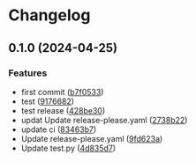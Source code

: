 # Changelog

## 0.1.0 (2024-04-25)


### Features

* first commit ([b7f0533](https://github.com/hydra-genetics/gitaction-testing/commit/b7f0533747d6c43a9d2f3f38da7171cc976ea11d))
* test ([9176682](https://github.com/hydra-genetics/gitaction-testing/commit/91766826f18497c8546aa3e4bbdf89475d3df0ae))
* test release ([428be30](https://github.com/hydra-genetics/gitaction-testing/commit/428be30bf3bea8854eb600da58080c3bfed7e21d))
* updat Update release-please.yaml ([2738b22](https://github.com/hydra-genetics/gitaction-testing/commit/2738b22e65c0887d50a534c059b3580efc1811d6))
* update ci ([83463b7](https://github.com/hydra-genetics/gitaction-testing/commit/83463b7810705ca3733fd52d09d00a1adca3f713))
* Update release-please.yaml ([9fd623a](https://github.com/hydra-genetics/gitaction-testing/commit/9fd623aad14e8c728193677a0ce801b433f61759))
* Update test.py ([4d835d7](https://github.com/hydra-genetics/gitaction-testing/commit/4d835d7e7c74f0b5962c8425598f44241306e095))
